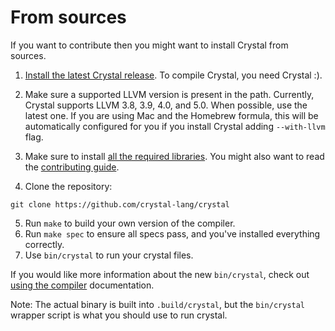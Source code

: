 # From sources

If you want to contribute then you might want to install Crystal from sources.

1. [Install the latest Crystal release](https://crystal-lang.org/docs/installation). To compile Crystal, you need Crystal :).

2. Make sure a supported LLVM version is present in the path. Currently, Crystal supports LLVM 3.8, 3.9, 4.0, and 5.0. When possible, use the latest one. If you are using Mac and the Homebrew formula, this will be automatically configured for you if you install Crystal adding `--with-llvm` flag.

3. Make sure to install [all the required libraries](https://github.com/crystal-lang/crystal/wiki/All-required-libraries). You might also want to read the [contributing guide](https://github.com/crystal-lang/crystal/blob/master/CONTRIBUTING.md).

4. Clone the repository:

```
git clone https://github.com/crystal-lang/crystal
```

5. Run `make` to build your own version of the compiler.
6. Run `make spec` to ensure all specs pass, and you've installed everything correctly.
7. Use `bin/crystal` to run your crystal files.

If you would like more information about the new `bin/crystal`, check out [using the compiler](https://crystal-lang.org/docs/using_the_compiler/) documentation.

Note: The actual binary is built into `.build/crystal`, but the `bin/crystal` wrapper script is what you should use to run crystal.
